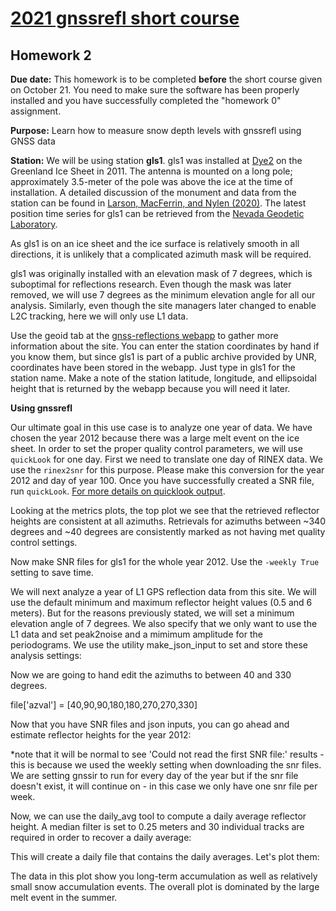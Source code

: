 # [2021 gnssrefl short course](https://www.unavco.org/event/2021-gnss-interferometric-reflectometry/)


## Homework 2

**Due date:** This homework is to be completed **before** the short course given on October 21. You need to make
sure the software has been properly installed and you have successfully completed the "homework 0" assignment.

**Purpose:** Learn how to measure snow depth levels with gnssrefl using GNSS data 


**Station:**
We will be using station **gls1**.
gls1 was installed at [Dye2](http://greenlandtoday.com/dye-2-a-relic-from-a-not-so-distant-past/?lang=en) on the Greenland Ice Sheet in 2011. 
The antenna is mounted on a long pole; approximately 3.5-meter of the pole was above the ice at the time of installation. 
A detailed discussion of the monument and 
data from the station can be found in [Larson, MacFerrin, and Nylen (2020)](https://tc.copernicus.org/articles/14/1985/2020/tc-14-1985-2020.pdf). 
The latest position time series for gls1 can be retrieved 
from the [Nevada Geodetic Laboratory](http://geodesy.unr.edu/gps_timeseries/tenv3/IGS14/GLS1.tenv3). 

As gls1 is on an ice sheet and the ice surface is relatively smooth in all directions, it 
is unlikely that a complicated azimuth mask will be required.

gls1 was originally installed with an elevation mask of 7 degrees, which is suboptimal for reflections research.
Even though the mask was later removed, we will use 7 degrees as the minimum elevation angle for all our analysis.
Similarly, even though the site managers later changed to enable L2C tracking, here we will only use L1 data.

Use the geoid tab at the [gnss-reflections webapp](https://gnss-reflections.org) to gather more information about the site. 
You can enter the station coordinates by hand if 
you know them, but since gls1 is part of a public archive provided by UNR, coordinates have been stored in the 
webapp. Just type in gls1 for the station name. Make a note of the station latitude, 
longitude, and ellipsoidal height that is returned by the webapp because you will need it later. 

**Using gnssrefl**

Our ultimate goal in this use case is to analyze one year of data. We have chosen the year 2012 
because there was a large melt event on the ice sheet. In order to set the proper quality control parameters, we will use 
<code>quickLook</code> for one day. First we need to translate one day of RINEX data. 
We use the <code>rinex2snr</code> for this purpose. 
Please make this conversion for the year 2012 and day of year 100.
Once you have successfully created a SNR file, run <code>quickLook</code>.
[For more details on quicklook output](https://github.com/kristinemlarson/gnssrefl/blob/master/docs/quickLook_desc.md).


Looking at the metrics plots, the top plot we see that the retrieved reflector heights are consistent at all azimuths.
Retrievals for azimuths between ~340 degrees and ~40 degrees are consistently marked as not having met quality 
control settings. 


Now make SNR files for gls1 for the whole year 2012. Use the <code>-weekly True</code> setting to save time.

We will next analyze a year of L1 GPS reflection data from this site. We will use the default minimum and maximum 
reflector height values (0.5 and 6 meters). But for the reasons previously stated, we will 
set a minimum elevation angle of 7 degrees. We also specify that we only want to use the L1 data and set peak2noise and a mimimum
amplitude for the periodograms. We use the utility make_json_input to set and store these analysis settings:

Now we are going to hand edit the azimuths to between 40 and 330 degrees.


file['azval'] = [40,90,90,180,180,270,270,330]

    
Now that you have SNR files and json inputs, you can go ahead and estimate reflector heights for the year 2012:

*note that it will be normal to see 'Could not read the first SNR file:' results - this is because we used 
the weekly setting when downloading the snr files. We are setting gnssir to run for 
every day of the year but if the snr file doesn't exist, it will continue on - in this case we only have one snr file per week.

Now, we can use the daily_avg tool to compute a daily average reflector height. A median filter is set to 0.25 meters 
and 30 individual tracks are required in order to recover a daily average:



This will create a daily file that contains the daily averages. Let's plot them:


The data in this plot show you long-term accumulation as well as relatively small snow 
accumulation events. The overall plot is dominated by the large melt event in the summer.

